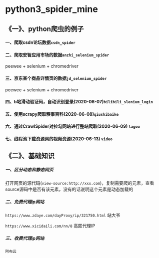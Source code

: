 # python3_spider_mine


## 《一》、python爬虫的例子


#### 一、爬取csdn论坛数据`csdn_spider`

#### 二、爬取安智应用市场的数据`anzhi_selenium_spider`

  peewee + selenium + chromedriver

#### 三、京东某个商品详情页的数据`jd_selenium_spider`

  peewee + selenium + chromedriver

#### 四、b站滑动验证码，自动识别登录(2020-06-07)`bilibili_slenium_login`


#### 五、使用scrapy爬取糗事百科(2020-06-08)`qiushibaike`

#### 六、通过CrawlSpider对拉勾网站进行整站爬取(2020-06-09) `lagou`

#### 七、线程池下载资源网的视频资源(2020-06-13) `video`


## 《二》、基础知识

##### 一、区分动态和静态网页
打开网页的源代码(`view-source:http://xxx.com`)，复制需要爬的元素，查看source源码中是否有该元素，没有的话说明这个元素是动态加载的

##### 二、免费代理ip网站

`https://www.zdaye.com/dayProxy/ip/321750.html` 站大爷

`https://www.xicidaili.com/nn/8` 高匿代理IP


##### 三、收费代理ip网站

`阿布云`
